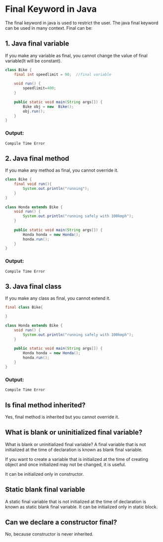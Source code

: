 # Final Keyword in Java
The final keyword in java is used to restrict the user. The java final keyword can be used in many context. Final can be:

## 1. Java final variable
If you make any variable as final, you cannot change the value of final variable(It will be constant).

```java
class Bike {  
    final int speedlimit = 90;  //final variable  
    
    void run() {  
        speedlimit=400;  
    }  
    
    public static void main(String args[]) {  
        Bike obj = new  Bike();  
        obj.run();  
    }  
}
```

### Output:
```
Compile Time Error
```

## 2. Java final method
If you make any method as final, you cannot override it.

```java
class Bike {  
    final void run(){
        System.out.println("running");
    }  
}  
     
class Honda extends Bike {  
    void run() {
        System.out.println("running safely with 100kmph");
    }  
     
    public static void main(String args[]) {  
        Honda honda = new Honda();  
        honda.run();     
    }  
}  
```

### Output:
```
Compile Time Error
```

## 3. Java final class
If you make any class as final, you cannot extend it.

```java
final class Bike{

}  
  
class Honda extends Bike {  
    void run() {
        System.out.println("running safely with 100kmph");
    }  
    
    public static void main(String args[]) {  
        Honda honda = new Honda();  
        honda.run();  
    }  
}  
```


### Output:
```
Compile Time Error
```

## Is final method inherited?
Yes, final method is inherited but you cannot override it.

## What is blank or uninitialized final variable?
What is blank or uninitialized final variable?
A final variable that is not initialized at the time of declaration is known as blank final variable.

If you want to create a variable that is initialized at the time of creating object and once initialized may not be changed, it is useful. 

It can be initialized only in constructor.

## Static blank final variable
A static final variable that is not initialized at the time of declaration is known as static blank final variable. It can be initialized only in static block.

## Can we declare a constructor final?
No, because constructor is never inherited.
